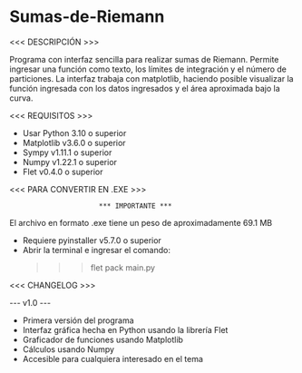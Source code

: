 # Sumas-de-Riemann

<<< DESCRIPCIÓN >>>

Programa con interfaz sencilla para realizar sumas de Riemann. Permite ingresar una función como texto,
los límites de integración y el número de particiones. La interfaz trabaja con matplotlib, haciendo 
posible visualizar la función ingresada con los datos ingresados y el área aproximada bajo la curva.

<<< REQUISITOS >>>

  - Usar Python 3.10 o superior
  - Matplotlib v3.6.0 o superior
  - Sympy v1.11.1 o superior
  - Numpy v1.22.1 o superior
  - Flet v0.4.0 o superior
  
<<< PARA CONVERTIR EN .EXE >>>

                          *** IMPORTANTE ***
  El archivo en formato .exe tiene un peso de aproximadamente 69.1 MB

  - Requiere pyinstaller v5.7.0 o superior
  - Abrir la terminal e ingresar el comando:
    >>> flet pack main.py

<<< CHANGELOG >>>

--- v1.0 ---
  - Primera versión del programa
  - Interfaz gráfica hecha en Python usando la librería Flet
  - Graficador de funciones usando Matplotlib
  - Cálculos usando Numpy
  - Accesible para cualquiera interesado en el tema
  
